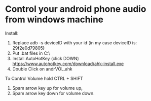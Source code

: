 # Control your android phone audio from windows machine

Install:
1) Replace adb -s deviceID with your id (in my case deviceID is: 29f2e0d79805)
2) Put .bat files in C:\
3) Install AutoHotKey (click DOWN)
https://www.autohotkey.com/download/ahk-install.exe
4) Double Click on andrVOL.ahk

To Control Volume hold CTRL + SHIFT
1) Spam arrow key up for volume up,
2) Spam arrow key down for volume down.
